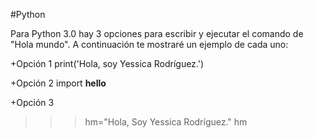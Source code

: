 #Python

Para Python 3.0 hay 3 opciones para escribir y ejecutar el comando de "Hola mundo". A continuación te mostraré un ejemplo de cada uno:

+Opción 1
print('Hola, soy Yessica Rodríguez.')

+Opción 2
import __hello__

+Opción 3
>>> hm="Hola, Soy Yessica Rodríguez."
>>> hm
